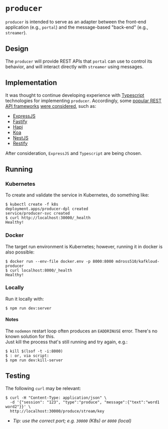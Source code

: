 # `producer`

`producer` is intended to serve as an adapter between the front-end application
(e.g., `portal`) and the message-based "back-end" (e.g., `streamer`).

## Design

The `producer` will provide REST APIs that `portal` can use to control its
behavior, and will interact directly with `streamer` using messages.

## Implementation

It was thought to continue developing experience with [Typescript](https://www.typescriptlang.org/)
technologies for implementing `producer`.  Accordingly, some
[popular REST API frameworks](https://externlabs.com/blogs/extensive-comparison-of-nodejs-framework/)
[were considered](https://npmtrends.com/express-vs-fastify-vs-hapi-vs-koa-vs-nest.js-vs-next-vs-restify),
such as:

- [ExpressJS](https://expressjs.com/)
- [Fastify](https://www.fastify.io/)
- [Hapi](https://hapi.dev/)
- [Koa](https://koajs.com/)
- [NestJS](https://nestjs.com/)
- [Restify](http://restify.com/)

After consideration, `ExpressJS` and `Typescript` are being chosen.

## Running

### Kubernetes

To create and validate the service in Kubernetes, do something like:

```shell
$ kubectl create -f k8s
deployment.apps/producer-dpl created
service/producer-svc created
$ curl http://localhost:30000/_health
Healthy!
```

### Docker

The target run environment is Kubernetes; however, running it
in docker is also possible:

```shell
$ docker run --env-file docker.env -p 8000:8000 mdross510/kafkloud-producer
$ curl localhost:8000/_health
Healthy!
```

### Locally
Run it locally with:

```shell
$ npm run dev:server
```

#### Notes

The `nodemon` restart loop often produces an `EADDRINUSE` error.
There's no known solution for this.  
Just kill the process that's still running and try again, e.g.:

```shell
$ kill $(lsof -t -i:8000)
$ : or, via script:
$ npm run dev:kill-server
```

## Testing

The following `curl` may be relevant:

```shell
$ curl -H "Content-Type: application/json" \
  -d '{"session": "123", "type":"produce", "message":{"text":"word1 word2"}}' \
  http://localhost:30000/produce/stream/key
```

- _Tip: use the correct port; e.g. `30000` (K8s) or `8000` (local)_

